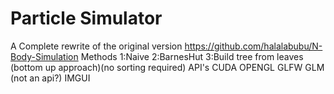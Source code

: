 # Particle Simulator
A Complete rewrite of the original version https://github.com/halalabubu/N-Body-Simulation
Methods
1:Naive
2:BarnesHut
3:Build tree from leaves (bottom up approach)(no sorting required)
API's
CUDA
OPENGL
GLFW
GLM (not an api?)
IMGUI
